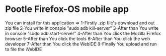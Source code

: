 # Pootle Firefox-OS mobile app
You can install for this application =>
1-Firstly .zip file's download and out zip file
2-You write in console "sudo adb kill-server"
3-After than You write in console "sudo adb start-server" 
4-After than You click the Mozilla Firefox browser
5-After than You click the tools
6-After than You click the web developer
7-After than You click the WebIDE
8-Finally You upload and run to file the WebIDE
